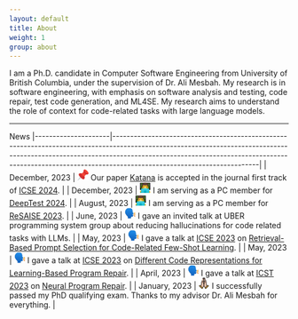 ```yaml
---
layout: default
title: About
weight: 1
group: about
---
```

I am a Ph.D. candidate in Computer Software Engineering from University of British Columbia, under the supervision of Dr. Ali Mesbah.
My research is in software engineering, with emphasis on software analysis and testing, code repair, test code generation, and ML4SE.
My research aims to understand the role of context for code-related tasks with large language models.

---
News
|---------------------|-----------------------------------------------------------------------------------------------------------------------------------------------------------------------------------------------------------------------------------------------------------------------------------|
| December,&nbsp;2023 | <img src="./resources/images/icon-pin.png" width="20" height="20"> Our paper [Katana](https://nashid.github.io/resources/papers/katana-tosem23.pdf) is accepted in the journal first track of [ICSE 2024](https://conf.researchr.org/home/icse-2024).                             |
| December,&nbsp;2023 | <img src="./resources/images/icon-paper-review.png" width="20" height="20"> I am serving as a PC member for [DeepTest 2024](https://conf.researchr.org/home/icse-2024/deeptest-2024).                                                                                             |
| August,&nbsp;2023   | <img src="./resources/images/icon-paper-review.png" width="20" height="20"> I am serving as a PC member for [ReSAISE 2023](https://resaise.github.io/2023/committee.html).                                                                                                        |
| June,&nbsp;2023     | <img src="./resources/images/icon-talk.png" width="20" height="20"> I gave an invited talk at UBER programming system group about reducing hallucinations for code related tasks with LLMs.                                                                                       |
| May,&nbsp;2023      | <img src="./resources/images/icon-talk.png" width="20" height="20"> I gave a talk at [ICSE 2023](https://conf.researchr.org/home/icse-2023) on [Retrieval-Based Prompt Selection for Code-Related Few-Shot Learning](https://nashid.github.io/resources/papers/cedar-icse23.pdf). |
| May,&nbsp;2023      | <img src="./resources/images/icon-talk.png" width="20" height="20"> I gave a talk at [ICSE 2023](https://conf.researchr.org/home/icse-2023) on [Different Code Representations for Learning-Based Program Repair](https://nashid.github.io/resources/papers/reptory-emse22.pdf).  |
| April,&nbsp;2023    | <img src="./resources/images/icon-talk.png" width="20" height="20"> I gave a talk at [ICST 2023](https://conf.researchr.org/home/icst-2023) on [Neural Program Repair](https://nashid.github.io/resources/papers/glance-icst23.pdf).                                              |
| January,&nbsp;2023  | <img src="./resources/images/icon-pray.png" width="20" height="20"> I successfully passed my PhD qualifying exam. Thanks to my advisor Dr. Ali Mesbah for everything.                                                                                                             |

